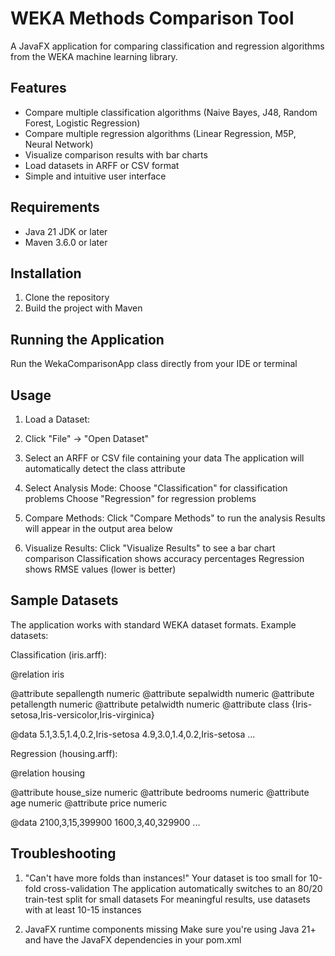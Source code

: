 # WEKA Methods Comparison Tool

A JavaFX application for comparing classification and regression algorithms from the WEKA machine learning library.


## Features

- Compare multiple classification algorithms (Naive Bayes, J48, Random Forest, Logistic Regression)
- Compare multiple regression algorithms (Linear Regression, M5P, Neural Network)
- Visualize comparison results with bar charts
- Load datasets in ARFF or CSV format
- Simple and intuitive user interface

## Requirements

- Java 21 JDK or later
- Maven 3.6.0 or later

## Installation

1. Clone the repository
2. Build the project with Maven

## Running the Application

Run the WekaComparisonApp class directly from your IDE or terminal

## Usage

1. Load a Dataset:
   
2. Click "File" → "Open Dataset"

3. Select an ARFF or CSV file containing your data
The application will automatically detect the class attribute

4. Select Analysis Mode:
Choose "Classification" for classification problems
Choose "Regression" for regression problems

5. Compare Methods:
Click "Compare Methods" to run the analysis
Results will appear in the output area below

6. Visualize Results:
Click "Visualize Results" to see a bar chart comparison
Classification shows accuracy percentages
Regression shows RMSE values (lower is better)

## Sample Datasets

The application works with standard WEKA dataset formats. Example datasets:

Classification (iris.arff):

@relation iris

@attribute sepallength numeric
@attribute sepalwidth numeric
@attribute petallength numeric
@attribute petalwidth numeric
@attribute class {Iris-setosa,Iris-versicolor,Iris-virginica}

@data
5.1,3.5,1.4,0.2,Iris-setosa
4.9,3.0,1.4,0.2,Iris-setosa
...



Regression (housing.arff):

@relation housing

@attribute house_size numeric
@attribute bedrooms numeric
@attribute age numeric
@attribute price numeric

@data
2100,3,15,399900
1600,3,40,329900
...

## Troubleshooting

1. "Can't have more folds than instances!"
Your dataset is too small for 10-fold cross-validation
The application automatically switches to an 80/20 train-test split for small datasets
For meaningful results, use datasets with at least 10-15 instances

2. JavaFX runtime components missing
Make sure you're using Java 21+ and have the JavaFX dependencies in your pom.xml

